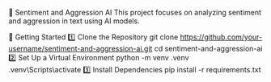 🧠 Sentiment and Aggression AI
This project focuses on analyzing sentiment and aggression in text using AI models.

🚀 Getting Started
1️⃣ Clone the Repository
    git clone https://github.com/your-username/sentiment-and-aggression-ai.git
    cd sentiment-and-aggression-ai
2️⃣ Set Up a Virtual Environment
    python -m venv .venv
    .venv\Scripts\activate
3️⃣ Install Dependencies
    pip install -r requirements.txt



